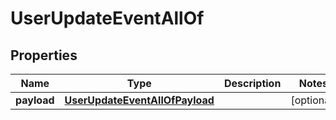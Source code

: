 

# UserUpdateEventAllOf

## Properties

Name | Type | Description | Notes
------------ | ------------- | ------------- | -------------
**payload** | [**UserUpdateEventAllOfPayload**](UserUpdateEventAllOfPayload.md) |  |  [optional]



